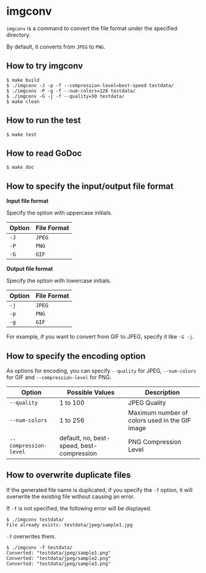 # imgconv

`imgconv` is a command to convert the file format under the specified directory.

By default, it converts from `JPEG` to `PNG`.

## How to try imgconv

```shell
$ make build
$ ./imgconv -J -p -f --compression-level=best-speed testdata/
$ ./imgconv -P -g -f --num-colors=128 testdata/
$ ./imgconv -G -j -f --quality=50 testdata/
$ make clean
```

## How to run the test

```shell
$ make test
```

## How to read GoDoc

```shell
$ make doc
```

## How to specify the input/output file format

**Input file format**

Specify the option with uppercase initials.

| Option | File Format |
| ---    | ---         |
| `-J`   | `JPEG`      |
| `-P`   | `PNG`       |
| `-G`   | `GIF`       |

**Output file format**

Specify the option with lowercase initials.

| Option | File Format |
| ---    | ---         |
| `-j`   | `JPEG`      |
| `-p`   | `PNG`       |
| `-g`   | `GIF`       |

For example, if you want to convert from GIF to JPEG, specify it like `-G -j`.

## How to specify the encoding option

As options for encoding, you can specify `--quality` for JPEG, `--num-colors` for GIF and `--compression-level` for PNG.

| Option                | Possible Values                           | Description                                    |
| ---                   | ---                                       | ---                                            |
| `--quality`           | 1 to 100                                  | JPEG Quality                                   |
| `--num-colors`        | 1 to 256                                  | Maximum number of colors used in the GIF image |
| `--compression-level` | default, no, best-speed, best-compression | PNG Compression Level                          |

## How to overwrite duplicate files

If the generated file name is duplicated, if you specify the `-f` option, it will overwrite the existing file without causing an error.

If `-f` is not specified, the following error will be displayed.

```shell
$ ./imgconv testdata/
File already exists: testdata/jpeg/sample1.jpg
```

`-f` overwrites them.

```shell
$ ./imgconv -f testdata/
Converted: "testdata/jpeg/sample1.png"
Converted: "testdata/jpeg/sample2.png"
Converted: "testdata/jpeg/sample3.png"
```
